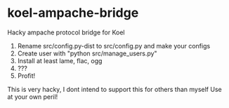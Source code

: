 # koel-ampache-bridge

Hacky ampache protocol bridge for Koel

1. Rename src/config.py-dist to src/config.py and make your configs
2. Create user with "python src/manage_users.py"
3. Install at least lame, flac, ogg
4. ???
5. Profit!

This is very hacky, I dont intend to support this for others than myself
Use at your own peril!
